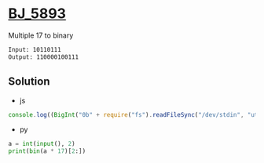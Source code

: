 # [BJ_5893](https://acmicpc.net/problem/5893)

Multiple 17 to binary

```txt
Input: 10110111
Output: 110000100111
```

## Solution

* js

```js
console.log((BigInt("0b" + require("fs").readFileSync("/dev/stdin", "utf8")) * 17n).toString(2))
```

* py

```py
a = int(input(), 2)
print(bin(a * 17)[2:])
```

